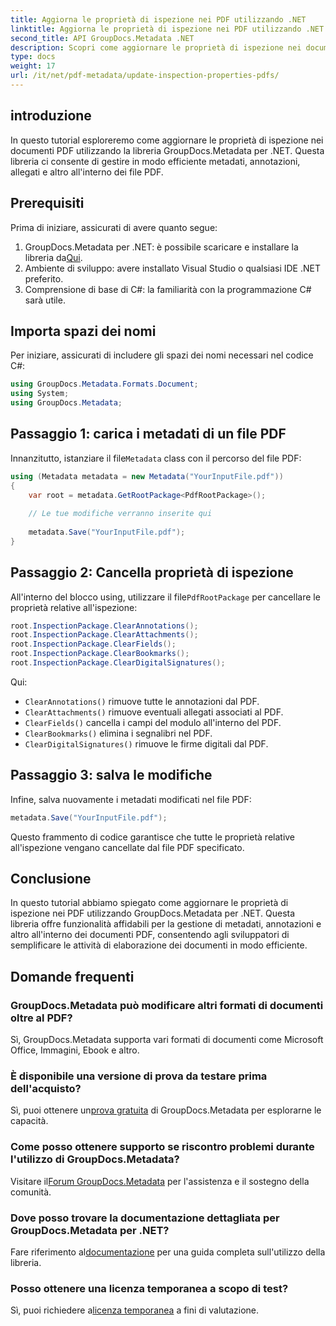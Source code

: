 ```yaml
---
title: Aggiorna le proprietà di ispezione nei PDF utilizzando .NET
linktitle: Aggiorna le proprietà di ispezione nei PDF utilizzando .NET
second_title: API GroupDocs.Metadata .NET
description: Scopri come aggiornare le proprietà di ispezione nei documenti PDF utilizzando GroupDocs.Metadata per .NET. Gestisci in modo efficiente metadati e annotazioni con C#.
type: docs
weight: 17
url: /it/net/pdf-metadata/update-inspection-properties-pdfs/
---
```

## introduzione
In questo tutorial esploreremo come aggiornare le proprietà di ispezione nei documenti PDF utilizzando la libreria GroupDocs.Metadata per .NET. Questa libreria ci consente di gestire in modo efficiente metadati, annotazioni, allegati e altro all'interno dei file PDF.
## Prerequisiti
Prima di iniziare, assicurati di avere quanto segue:
1.  GroupDocs.Metadata per .NET: è possibile scaricare e installare la libreria da[Qui](https://releases.groupdocs.com/metadata/net/).
2. Ambiente di sviluppo: avere installato Visual Studio o qualsiasi IDE .NET preferito.
3. Comprensione di base di C#: la familiarità con la programmazione C# sarà utile.

## Importa spazi dei nomi
Per iniziare, assicurati di includere gli spazi dei nomi necessari nel codice C#:
```csharp
using GroupDocs.Metadata.Formats.Document;
using System;
using GroupDocs.Metadata;
```
## Passaggio 1: carica i metadati di un file PDF
 Innanzitutto, istanziare il file`Metadata` class con il percorso del file PDF:
```csharp
using (Metadata metadata = new Metadata("YourInputFile.pdf"))
{
    var root = metadata.GetRootPackage<PdfRootPackage>();
    
    // Le tue modifiche verranno inserite qui
    
    metadata.Save("YourInputFile.pdf");
}
```
## Passaggio 2: Cancella proprietà di ispezione
 All'interno del blocco using, utilizzare il file`PdfRootPackage` per cancellare le proprietà relative all'ispezione:
```csharp
root.InspectionPackage.ClearAnnotations();
root.InspectionPackage.ClearAttachments();
root.InspectionPackage.ClearFields();
root.InspectionPackage.ClearBookmarks();
root.InspectionPackage.ClearDigitalSignatures();
```
Qui:
- `ClearAnnotations()` rimuove tutte le annotazioni dal PDF.
- `ClearAttachments()` rimuove eventuali allegati associati al PDF.
- `ClearFields()` cancella i campi del modulo all'interno del PDF.
- `ClearBookmarks()` elimina i segnalibri nel PDF.
- `ClearDigitalSignatures()` rimuove le firme digitali dal PDF.
## Passaggio 3: salva le modifiche
Infine, salva nuovamente i metadati modificati nel file PDF:
```csharp
metadata.Save("YourInputFile.pdf");
```
Questo frammento di codice garantisce che tutte le proprietà relative all'ispezione vengano cancellate dal file PDF specificato.

## Conclusione
In questo tutorial abbiamo spiegato come aggiornare le proprietà di ispezione nei PDF utilizzando GroupDocs.Metadata per .NET. Questa libreria offre funzionalità affidabili per la gestione di metadati, annotazioni e altro all'interno dei documenti PDF, consentendo agli sviluppatori di semplificare le attività di elaborazione dei documenti in modo efficiente.

## Domande frequenti
### GroupDocs.Metadata può modificare altri formati di documenti oltre al PDF?
Sì, GroupDocs.Metadata supporta vari formati di documenti come Microsoft Office, Immagini, Ebook e altro.
### È disponibile una versione di prova da testare prima dell'acquisto?
 Sì, puoi ottenere un[prova gratuita](https://releases.groupdocs.com/) di GroupDocs.Metadata per esplorarne le capacità.
### Come posso ottenere supporto se riscontro problemi durante l'utilizzo di GroupDocs.Metadata?
 Visitare il[Forum GroupDocs.Metadata](https://forum.groupdocs.com/c/metadata/14) per l'assistenza e il sostegno della comunità.
### Dove posso trovare la documentazione dettagliata per GroupDocs.Metadata per .NET?
 Fare riferimento al[documentazione](https://reference.groupdocs.com/metadata/net/) per una guida completa sull'utilizzo della libreria.
### Posso ottenere una licenza temporanea a scopo di test?
 Sì, puoi richiedere a[licenza temporanea](https://purchase.groupdocs.com/temporary-license/) a fini di valutazione.